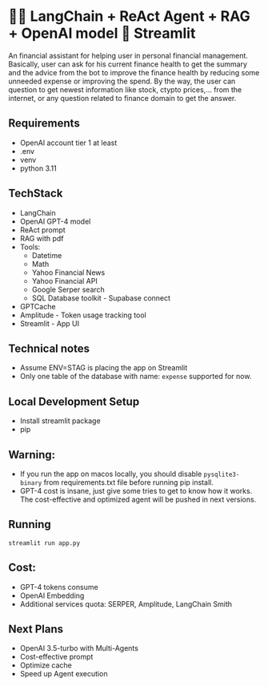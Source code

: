 # 🍺🔗 LangChain + ReAct Agent + RAG + OpenAI model 🤝 Streamlit

An financial assistant for helping user in personal financial management. Basically, user can ask for his current finance health to get the summary and the advice from the bot to improve the finance health by reducing some unneeded expense or improving the spend. By the way, the user can question to get newest information like stock, ctypto prices,... from the internet, or any question related to finance domain to get the answer.

## Requirements
- OpenAI account tier 1 at least
- .env
- venv
- python 3.11

## TechStack
- LangChain
- OpenAI GPT-4 model
- ReAct prompt
- RAG with pdf
- Tools:
  - Datetime
  - Math
  - Yahoo Financial News
  - Yahoo Financial API
  - Google Serper search
  - SQL Database toolkit - Supabase connect
- GPTCache
- Amplitude - Token usage tracking tool
- Streamlit - App UI

## Technical notes
- Assume ENV=STAG is placing the app on Streamlit
- Only one table of the database with name: `expense` supported for now.

## Local Development Setup
- Install streamlit package
- pip

## Warning:
- If you run the app on macos locally, you should disable `pysqlite3-binary` from requirements.txt file before running pip install.
- GPT-4 cost is insane, just give some tries to get to know how it works. The cost-effective and optimized agent will be pushed in next versions.

## Running
```shell
streamlit run app.py
```

## Cost:
- GPT-4 tokens consume
- OpenAI Embedding
- Additional services quota: SERPER, Amplitude, LangChain Smith

## Next Plans
- OpenAI 3.5-turbo with Multi-Agents
- Cost-effective prompt
- Optimize cache
- Speed up Agent execution